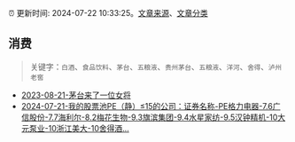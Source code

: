 :alarm_clock: 更新时间: 2024-07-22 10:33:25。[文章来源](/README.md)、[文章分类](/TAGS.md)

## 消费


> 关键字：`白酒`、`食品饮料`、`茅台`、`五粮液`、`贵州茅台`、`五粮液`、`洋河`、`舍得`、`泸州老窖`



- [2023-08-21-茅台来了一位女将](https://www.aicaijing.com.cn/article/18587) 
- [2024-07-21-我的股票池PE（静）≤15的公司：证券名称-PE格力电器-7.6广信股份-7.7海利尔-8.2梅花生物-9.3旗滨集团-9.4水星家纺-9.5汉钟精机-10大元泵业-10浙江美大-10舍得酒...](https://xueqiu.com/1193805304/298246754) 
